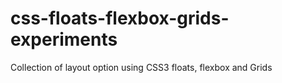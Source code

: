 # css-floats-flexbox-grids-experiments
Collection of layout option using CSS3 floats, flexbox and Grids

